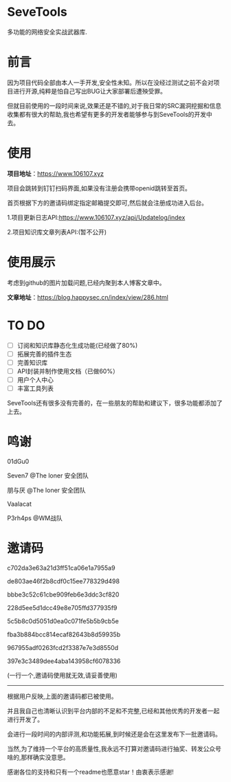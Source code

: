 # SeveTools

多功能的网络安全实战武器库.

# 前言

因为项目代码全部由本人一手开发,安全性未知。所以在没经过测试之前不会对项目进行开源,纯粹是怕自己写出BUG让大家部署后遭殃受罪。

但就目前使用的一段时间来说,效果还是不错的,对于我日常的SRC漏洞挖掘和信息收集都有很大的帮助,我也希望有更多的开发者能够参与到SeveTools的开发中去。

# 使用

**项目地址**：https://www.106107.xyz

项目会跳转到钉钉扫码界面,如果没有注册会携带openid跳转至首页。

首页根据下方的邀请码绑定指定邮箱提交即可,然后就会注册成功进入后台。

1.项目更新日志API:https://www.106107.xyz/api/Updatelog/index

2.项目知识库文章列表API:(暂不公开)

# 使用展示

考虑到github的图片加载问题,已经内聚到本人博客文章中。

**文章地址**：https://blog.happysec.cn/index/view/286.html

# TO DO

- [ ] 订阅和知识库静态化生成功能(已经做了80%)
- [ ] 拓展完善的插件生态
- [ ] 完善知识库
- [ ] API封装并制作使用文档（已做60%）
- [ ] 用户个人中心
- [ ] 丰富工具列表

SeveTools还有很多没有完善的，在一些朋友的帮助和建议下，很多功能都添加了上去。

# 鸣谢

01dGu0 

Seven7 @The loner 安全团队

朋与厌 @The loner 安全团队

Vaalacat 

P3rh4ps @WM战队

# 邀请码

c702da3e63a21d3ff51ca06e1a7955a9

de803ae46f2b8cdf0c15ee778329d498

bbbe3c52c61cbe909feb6e3ddc3cf820

228d5ee5d1dcc49e8e705ffd377935f9

5c5b8c0d5051d0ea0c071fe5b5b9cb5e

fba3b884bcc814ecaf82643b8d59935b

967955adf0263fcd2f3387e7e3d8550d

397e3c3489dee4aba143958cf6078336

(一行一个,邀请码使用就无效,请妥善使用)

------------------------------

根据用户反映,上面的邀请码都已被使用。

并且我自己也清晰认识到平台内部的不足和不完整,已经和其他优秀的开发者一起进行开发了。

会进行一段时间的内部评测,和功能拓展,到时候还是会在这里发布下一批邀请码。

当然,为了维持一个平台的高质量性,我永远不打算对邀请码进行抽奖、转发公众号啥的,那样确实没意思。

感谢各位的支持和只有一个readme也愿意star！由衷表示感谢!

